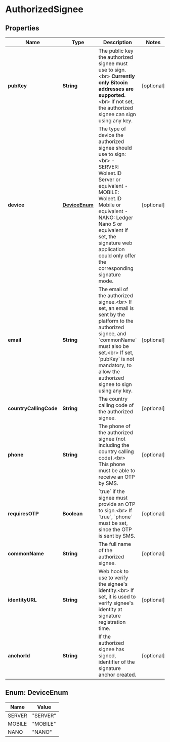 

# AuthorizedSignee

## Properties

Name | Type | Description | Notes
------------ | ------------- | ------------- | -------------
**pubKey** | **String** | The public key the authorized signee must use to sign.&lt;br&gt; **Currently only Bitcoin addresses are supported.**&lt;br&gt; If not set, the authorized signee can sign using any key.  |  [optional]
**device** | [**DeviceEnum**](#DeviceEnum) | The type of device the authorized signee should use to sign:&lt;br&gt; - SERVER: Woleet.ID Server or equivalent - MOBILE: Woleet.ID Mobile or equivalent - NANO: Ledger Nano S or equivalent If set, the signature web application could only offer the corresponding signature mode.  |  [optional]
**email** | **String** | The email of the authorized signee.&lt;br&gt; If set, an email is sent by the platform to the authorized signee, and &#x60;commonName&#x60; must also be set.&lt;br&gt; If set, &#x60;pubKey&#x60; is not mandatory, to allow the authorized signee to sign using any key.  |  [optional]
**countryCallingCode** | **String** | The country calling code of the authorized signee.  |  [optional]
**phone** | **String** | The phone of the authorized signee (not including the country calling code).&lt;br&gt; This phone must be able to receive an OTP by SMS.  |  [optional]
**requiresOTP** | **Boolean** | &#x60;true&#x60; if the signee must provide an OTP to sign.&lt;br&gt; If &#x60;true&#x60;, &#x60;phone&#x60; must be set, since the OTP is sent by SMS.  |  [optional]
**commonName** | **String** | The full name of the authorized signee.  |  [optional]
**identityURL** | **String** | Web hook to use to verify the signee&#39;s identity.&lt;br&gt; If set, it is used to verify signee&#39;s identity at signature registration time.  |  [optional]
**anchorId** | **String** | If the authorized signee has signed, identifier of the signature anchor created.  |  [optional]



## Enum: DeviceEnum

Name | Value
---- | -----
SERVER | &quot;SERVER&quot;
MOBILE | &quot;MOBILE&quot;
NANO | &quot;NANO&quot;



